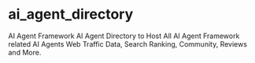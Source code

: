 # ai_agent_directory
AI Agent Framework AI Agent Directory to Host All AI Agent Framework related AI Agents Web Traffic Data, Search Ranking, Community, Reviews and More.
